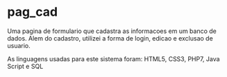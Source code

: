 # pag_cad

Uma pagina de formulario que cadastra as informacoes em um banco de dados. Alem do cadastro, utilizei a forma de login, edicao e exclusao de usuario.

As linguagens usadas para este sistema foram: HTML5, CSS3, PHP7, Java Script e SQL
